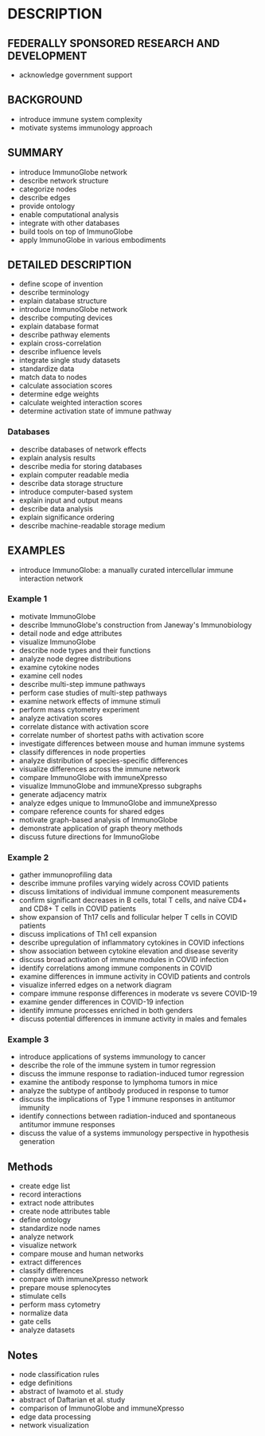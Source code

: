 # DESCRIPTION

## FEDERALLY SPONSORED RESEARCH AND DEVELOPMENT

- acknowledge government support

## BACKGROUND

- introduce immune system complexity
- motivate systems immunology approach

## SUMMARY

- introduce ImmunoGlobe network
- describe network structure
- categorize nodes
- describe edges
- provide ontology
- enable computational analysis
- integrate with other databases
- build tools on top of ImmunoGlobe
- apply ImmunoGlobe in various embodiments

## DETAILED DESCRIPTION

- define scope of invention
- describe terminology
- explain database structure
- introduce ImmunoGlobe network
- describe computing devices
- explain database format
- describe pathway elements
- explain cross-correlation
- describe influence levels
- integrate single study datasets
- standardize data
- match data to nodes
- calculate association scores
- determine edge weights
- calculate weighted interaction scores
- determine activation state of immune pathway

### Databases

- describe databases of network effects
- explain analysis results
- describe media for storing databases
- explain computer readable media
- describe data storage structure
- introduce computer-based system
- explain input and output means
- describe data analysis
- explain significance ordering
- describe machine-readable storage medium

## EXAMPLES

- introduce ImmunoGlobe: a manually curated intercellular immune interaction network

### Example 1

- motivate ImmunoGlobe
- describe ImmunoGlobe's construction from Janeway's Immunobiology
- detail node and edge attributes
- visualize ImmunoGlobe
- describe node types and their functions
- analyze node degree distributions
- examine cytokine nodes
- examine cell nodes
- describe multi-step immune pathways
- perform case studies of multi-step pathways
- examine network effects of immune stimuli
- perform mass cytometry experiment
- analyze activation scores
- correlate distance with activation score
- correlate number of shortest paths with activation score
- investigate differences between mouse and human immune systems
- classify differences in node properties
- analyze distribution of species-specific differences
- visualize differences across the immune network
- compare ImmunoGlobe with immuneXpresso
- visualize ImmunoGlobe and immuneXpresso subgraphs
- generate adjacency matrix
- analyze edges unique to ImmunoGlobe and immuneXpresso
- compare reference counts for shared edges
- motivate graph-based analysis of ImmunoGlobe
- demonstrate application of graph theory methods
- discuss future directions for ImmunoGlobe

### Example 2

- gather immunoprofiling data
- describe immune profiles varying widely across COVID patients
- discuss limitations of individual immune component measurements
- confirm significant decreases in B cells, total T cells, and naïve CD4+ and CD8+ T cells in COVID patients
- show expansion of Th17 cells and follicular helper T cells in COVID patients
- discuss implications of Th1 cell expansion
- describe upregulation of inflammatory cytokines in COVID infections
- show association between cytokine elevation and disease severity
- discuss broad activation of immune modules in COVID infection
- identify correlations among immune components in COVID
- examine differences in immune activity in COVID patients and controls
- visualize inferred edges on a network diagram
- compare immune response differences in moderate vs severe COVID-19
- examine gender differences in COVID-19 infection
- identify immune processes enriched in both genders
- discuss potential differences in immune activity in males and females

### Example 3

- introduce applications of systems immunology to cancer
- describe the role of the immune system in tumor regression
- discuss the immune response to radiation-induced tumor regression
- examine the antibody response to lymphoma tumors in mice
- analyze the subtype of antibody produced in response to tumor
- discuss the implications of Type 1 immune responses in antitumor immunity
- identify connections between radiation-induced and spontaneous antitumor immune responses
- discuss the value of a systems immunology perspective in hypothesis generation

## Methods

- create edge list
- record interactions
- extract node attributes
- create node attributes table
- define ontology
- standardize node names
- analyze network
- visualize network
- compare mouse and human networks
- extract differences
- classify differences
- compare with immuneXpresso network
- prepare mouse splenocytes
- stimulate cells
- perform mass cytometry
- normalize data
- gate cells
- analyze datasets

## Notes

- node classification rules
- edge definitions
- abstract of Iwamoto et al. study
- abstract of Daftarian et al. study
- comparison of ImmunoGlobe and immuneXpresso
- edge data processing
- network visualization

